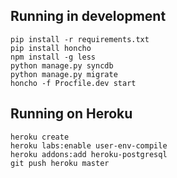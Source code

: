## Running in development

    pip install -r requirements.txt
    pip install honcho
    npm install -g less
    python manage.py syncdb
    python manage.py migrate
    honcho -f Procfile.dev start

## Running on Heroku

    heroku create
    heroku labs:enable user-env-compile
    heroku addons:add heroku-postgresql
    git push heroku master
